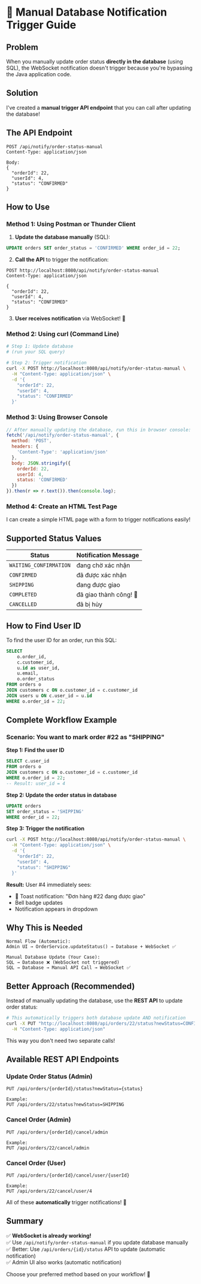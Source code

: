 # 🔔 Manual Database Notification Trigger Guide

## Problem
When you manually update order status **directly in the database** (using SQL), the WebSocket notification doesn't trigger because you're bypassing the Java application code.

## Solution
I've created a **manual trigger API endpoint** that you can call after updating the database!

## The API Endpoint

```
POST /api/notify/order-status-manual
Content-Type: application/json

Body:
{
  "orderId": 22,
  "userId": 4,
  "status": "CONFIRMED"
}
```

## How to Use

### Method 1: Using Postman or Thunder Client

1. **Update the database manually** (SQL):
```sql
UPDATE orders SET order_status = 'CONFIRMED' WHERE order_id = 22;
```

2. **Call the API** to trigger the notification:
```
POST http://localhost:8080/api/notify/order-status-manual
Content-Type: application/json

{
  "orderId": 22,
  "userId": 4,
  "status": "CONFIRMED"
}
```

3. **User receives notification** via WebSocket! 🎉

### Method 2: Using curl (Command Line)

```bash
# Step 1: Update database
# (run your SQL query)

# Step 2: Trigger notification
curl -X POST http://localhost:8080/api/notify/order-status-manual \
  -H "Content-Type: application/json" \
  -d '{
    "orderId": 22,
    "userId": 4,
    "status": "CONFIRMED"
  }'
```

### Method 3: Using Browser Console

```javascript
// After manually updating the database, run this in browser console:
fetch('/api/notify/order-status-manual', {
  method: 'POST',
  headers: {
    'Content-Type': 'application/json'
  },
  body: JSON.stringify({
    orderId: 22,
    userId: 4,
    status: 'CONFIRMED'
  })
}).then(r => r.text()).then(console.log);
```

### Method 4: Create an HTML Test Page

I can create a simple HTML page with a form to trigger notifications easily!

## Supported Status Values

| Status | Notification Message |
|--------|---------------------|
| `WAITING_CONFIRMATION` | đang chờ xác nhận |
| `CONFIRMED` | đã được xác nhận |
| `SHIPPING` | đang được giao |
| `COMPLETED` | đã giao thành công! 🎉 |
| `CANCELLED` | đã bị hủy |

## How to Find User ID

To find the user ID for an order, run this SQL:

```sql
SELECT 
    o.order_id,
    c.customer_id,
    u.id as user_id,
    u.email,
    o.order_status
FROM orders o
JOIN customers c ON o.customer_id = c.customer_id
JOIN users u ON c.user_id = u.id
WHERE o.order_id = 22;
```

## Complete Workflow Example

### Scenario: You want to mark order #22 as "SHIPPING"

**Step 1: Find the user ID**
```sql
SELECT c.user_id 
FROM orders o 
JOIN customers c ON o.customer_id = c.customer_id 
WHERE o.order_id = 22;
-- Result: user_id = 4
```

**Step 2: Update the order status in database**
```sql
UPDATE orders 
SET order_status = 'SHIPPING' 
WHERE order_id = 22;
```

**Step 3: Trigger the notification**
```bash
curl -X POST http://localhost:8080/api/notify/order-status-manual \
  -H "Content-Type: application/json" \
  -d '{
    "orderId": 22,
    "userId": 4,
    "status": "SHIPPING"
  }'
```

**Result:** User #4 immediately sees:
- 🔔 Toast notification: "Đơn hàng #22 đang được giao"
- Bell badge updates
- Notification appears in dropdown

## Why This is Needed

```
Normal Flow (Automatic):
Admin UI → OrderService.updateStatus() → Database + WebSocket ✅

Manual Database Update (Your Case):
SQL → Database ❌ (WebSocket not triggered)
SQL → Database → Manual API Call → WebSocket ✅
```

## Better Approach (Recommended)

Instead of manually updating the database, use the **REST API** to update order status:

```bash
# This automatically triggers both database update AND notification
curl -X PUT "http://localhost:8080/api/orders/22/status?newStatus=CONFIRMED" \
  -H "Content-Type: application/json"
```

This way you don't need two separate calls!

## Available REST API Endpoints

### Update Order Status (Admin)
```
PUT /api/orders/{orderId}/status?newStatus={status}

Example:
PUT /api/orders/22/status?newStatus=SHIPPING
```

### Cancel Order (Admin)
```
PUT /api/orders/{orderId}/cancel/admin

Example:
PUT /api/orders/22/cancel/admin
```

### Cancel Order (User)
```
PUT /api/orders/{orderId}/cancel/user/{userId}

Example:
PUT /api/orders/22/cancel/user/4
```

All of these **automatically** trigger notifications! 🎉

## Summary

✅ **WebSocket is already working!**  
✅ Use `/api/notify/order-status-manual` if you update database manually  
✅ Better: Use `/api/orders/{id}/status` API to update (automatic notification)  
✅ Admin UI also works (automatic notification)  

Choose your preferred method based on your workflow! 🚀

